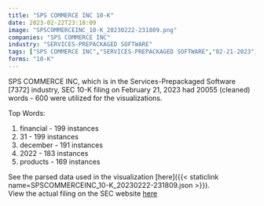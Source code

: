 ```yaml
---
title: "SPS COMMERCE INC 10-K"
date: 2023-02-22T23:18:09
image: "SPSCOMMERCEINC_10-K_20230222-231809.png"
companies: "SPS COMMERCE INC"
industry: "SERVICES-PREPACKAGED SOFTWARE"
tags: ["SPS COMMERCE INC","SERVICES-PREPACKAGED SOFTWARE","02-21-2023","10-K"]
forms: "10-K"
---
```

SPS COMMERCE INC, which is in the Services-Prepackaged Software [7372] industry, SEC 10-K filing on February 21, 2023 had 20055 (cleaned) words - 600 were utilized for the visualizations.

Top Words:
1. financial - 199 instances
2. 31 - 199 instances
3. december - 191 instances
4. 2022 - 183 instances
5. products - 169 instances


See the parsed data used in the visualization [here]({{< staticlink name=SPSCOMMERCEINC_10-K_20230222-231809.json >}}).  
View the actual filing on the SEC website [here](https://www.sec.gov/Archives/edgar/data/1092699/0001092699-23-000006.txt)